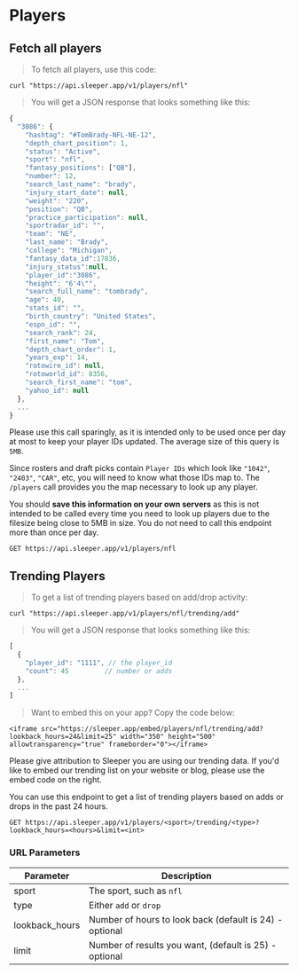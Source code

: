 # Players

## Fetch all players

> To fetch all players, use this code:

```shell
curl "https://api.sleeper.app/v1/players/nfl"
```

> You will get a JSON response that looks something like this:

```javascript
{
  "3086": {
    "hashtag": "#TomBrady-NFL-NE-12",
    "depth_chart_position": 1,
    "status": "Active",
    "sport": "nfl",
    "fantasy_positions": ["QB"],
    "number": 12,
    "search_last_name": "brady",
    "injury_start_date": null,
    "weight": "220",
    "position": "QB",
    "practice_participation": null,
    "sportradar_id": "",
    "team": "NE",
    "last_name": "Brady",
    "college": "Michigan",
    "fantasy_data_id":17836,
    "injury_status":null,
    "player_id":"3086",
    "height": "6'4\"",
    "search_full_name": "tombrady",
    "age": 40,
    "stats_id": "",
    "birth_country": "United States",
    "espn_id": "",
    "search_rank": 24,
    "first_name": "Tom",
    "depth_chart_order": 1,
    "years_exp": 14,
    "rotowire_id": null,
    "rotoworld_id": 8356,
    "search_first_name": "tom",
    "yahoo_id": null
  },
  ...
}
```

<aside class="notice">
Please use this call sparingly, as it is intended only to be used once per day at most to keep your player IDs updated.  The average size of this query is <code>5MB</code>.
</aside>

Since rosters and draft picks contain `Player IDs` which look like `"1042"`, `"2403"`, `"CAR"`, etc, you will need to know what those IDs map to.  The `/players` call provides you the map necessary to look up any player.

You should **save this information on your own servers** as this is not intended to be called every time you need to look up players due to the filesize being close to 5MB in size.  You do not need to call this endpoint more than once per day.

`GET https://api.sleeper.app/v1/players/nfl`

## Trending Players

> To get a list of trending players based on add/drop activity:

```shell
curl "https://api.sleeper.app/v1/players/nfl/trending/add"
```

> You will get a JSON response that looks something like this:

```javascript
[
  {
    "player_id": "1111", // the player_id
    "count": 45         // number or adds
  },
  ...
]
```

> Want to embed this on your app? Copy the code below:

```
<iframe src="https://sleeper.app/embed/players/nfl/trending/add?lookback_hours=24&limit=25" width="350" height="500" allowtransparency="true" frameborder="0"></iframe>
```

<aside class="notice">
Please give attribution to Sleeper you are using our trending data.  If you'd like to embed our trending list on your website or blog, please use the embed code on the right.
</aside>

You can use this endpoint to get a list of trending players based on adds or drops in the past 24 hours.

`GET https://api.sleeper.app/v1/players/<sport>/trending/<type>?lookback_hours=<hours>&limit=<int>`

### URL Parameters

Parameter | Description
--------- | -----------
sport     | The sport, such as `nfl`
type      | Either `add` or `drop`
lookback_hours | Number of hours to look back (default is 24) - optional
limit     | Number of results you want, (default is 25) - optional
